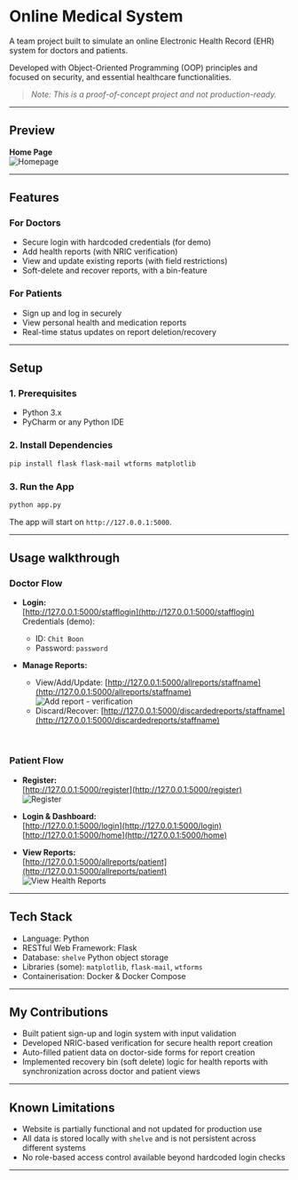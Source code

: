 # Online Medical System

A team project built to simulate an online Electronic Health Record (EHR) system for doctors and patients. 

Developed with Object-Oriented Programming (OOP) principles and focused on security, and essential healthcare functionalities.

> *Note: This is a proof-of-concept project and not production-ready.*

---

## Preview

**Home Page**  
![Homepage](https://github.com/user-attachments/assets/4711c48d-f7f9-4814-91b9-1ad240b5dda8)

---

## Features

### For Doctors
- Secure login with hardcoded credentials (for demo)
- Add health reports (with NRIC verification)
- View and update existing reports (with field restrictions)
- Soft-delete and recover reports, with a bin-feature

### For Patients
- Sign up and log in securely
- View personal health and medication reports
- Real-time status updates on report deletion/recovery

---

## Setup

### 1. Prerequisites
- Python 3.x
- PyCharm or any Python IDE

### 2. Install Dependencies

```bash
pip install flask flask-mail wtforms matplotlib
```

### 3. Run the App
```bash
python app.py
```

The app will start on `http://127.0.0.1:5000`.

---

## Usage walkthrough

### Doctor Flow

- **Login:**  
  [http://127.0.0.1:5000/stafflogin](http://127.0.0.1:5000/stafflogin)  
  Credentials (demo):  
  - ID: `Chit Boon`  
  - Password: `password`

- **Manage Reports:**  
  - View/Add/Update: [http://127.0.0.1:5000/allreports/staffname](http://127.0.0.1:5000/allreports/staffname)  
    ![Add report - verification](https://github.com/user-attachments/assets/00b222b9-950f-43e8-88c5-c7f0550a8dbc)  
  - Discard/Recover: [http://127.0.0.1:5000/discardedreports/staffname](http://127.0.0.1:5000/discardedreports/staffname)

<br>

### Patient Flow

- **Register:**  
  [http://127.0.0.1:5000/register](http://127.0.0.1:5000/register)  
  ![Register](https://github.com/user-attachments/assets/bdbdc7ee-9928-4fb9-89c2-d09312496327)

- **Login & Dashboard:**  
  [http://127.0.0.1:5000/login](http://127.0.0.1:5000/login)  
  [http://127.0.0.1:5000/home](http://127.0.0.1:5000/home)

- **View Reports:**  
  [http://127.0.0.1:5000/allreports/patient](http://127.0.0.1:5000/allreports/patient)  
  ![View Health Reports](https://github.com/user-attachments/assets/3330b79f-c956-44c6-8794-262e96810dc3)

---

## Tech Stack

- Language: Python 
- RESTful Web Framework: Flask
- Database: `shelve` Python object storage
- Libraries (some): `matplotlib`, `flask-mail`, `wtforms` 
- Containerisation: Docker & Docker Compose

---

## My Contributions

- Built patient sign-up and login system with input validation
- Developed NRIC-based verification for secure health report creation
- Auto-filled patient data on doctor-side forms for report creation
- Implemented recovery bin (soft delete) logic for health reports with synchronization across doctor and patient views

---

## Known Limitations

- Website is partially functional and not updated for production use
- All data is stored locally with `shelve` and is not persistent across different systems
- No role-based access control available beyond hardcoded login checks

---

